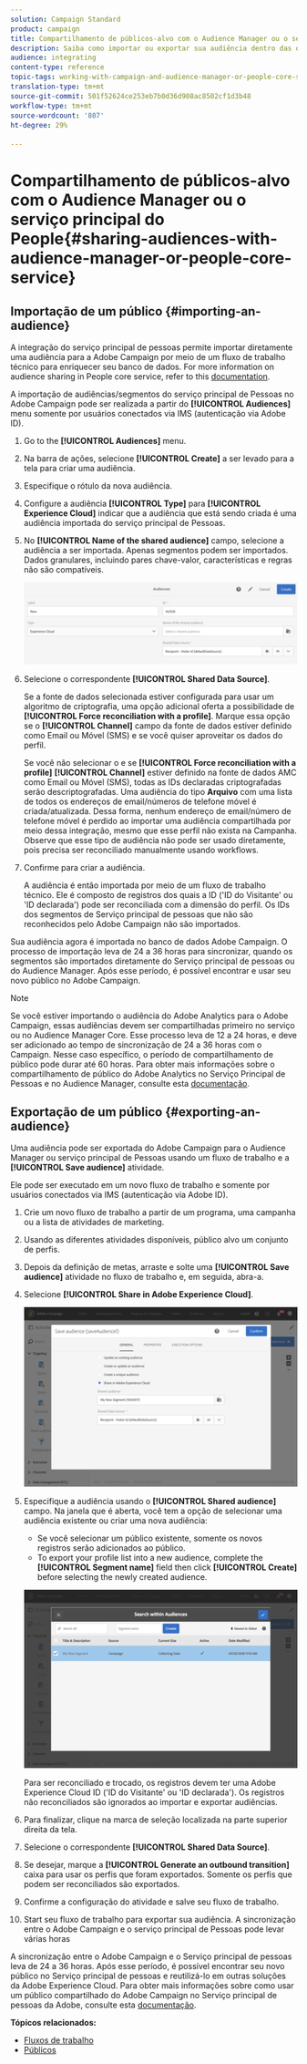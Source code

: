 ```yaml
---
solution: Campaign Standard
product: campaign
title: Compartilhamento de públicos-alvo com o Audience Manager ou o serviço principal do People
description: Saiba como importar ou exportar sua audiência dentro das diferentes soluções Adobe Experience Cloud.
audience: integrating
content-type: reference
topic-tags: working-with-campaign-and-audience-manager-or-people-core-service
translation-type: tm+mt
source-git-commit: 501f52624ce253eb7b0d36d908ac8502cf1d3b48
workflow-type: tm+mt
source-wordcount: '807'
ht-degree: 29%

---
```



# Compartilhamento de públicos-alvo com o Audience Manager ou o serviço principal do People{#sharing-audiences-with-audience-manager-or-people-core-service}

## Importação de um público {#importing-an-audience}

A integração do serviço principal de pessoas permite importar diretamente uma audiência para a Adobe Campaign por meio de um fluxo de trabalho técnico para enriquecer seu banco de dados. For more information on audience sharing in People core service, refer to this [documentation](https://docs.adobe.com/content/help/pt-BR/analytics/components/segmentation/segmentation-workflow/seg-publish.html).

A importação de audiências/segmentos do serviço principal de Pessoas no Adobe Campaign pode ser realizada a partir do **[!UICONTROL Audiences]** menu somente por usuários conectados via IMS (autenticação via Adobe ID).

1. Go to the **[!UICONTROL Audiences]** menu.
1. Na barra de ações, selecione **[!UICONTROL Create]** a ser levado para a tela para criar uma audiência.
1. Especifique o rótulo da nova audiência.
1. Configure a audiência **[!UICONTROL Type]** para **[!UICONTROL Experience Cloud]** indicar que a audiência que está sendo criada é uma audiência importada do serviço principal de Pessoas.
1. No **[!UICONTROL Name of the shared audience]** campo, selecione a audiência a ser importada. Apenas segmentos podem ser importados. Dados granulares, incluindo pares chave-valor, características e regras não são compatíveis.

   ![](assets/aam_import_audience.png)

1. Selecione o correspondente **[!UICONTROL Shared Data Source]**.

   Se a fonte de dados selecionada estiver configurada para usar um algoritmo de criptografia, uma opção adicional oferta a possibilidade de **[!UICONTROL Force reconciliation with a profile]**. Marque essa opção se o **[!UICONTROL Channel]** campo da fonte de dados estiver definido como Email ou Móvel (SMS) e se você quiser aproveitar os dados do perfil.

   Se você não selecionar o e se **[!UICONTROL Force reconciliation with a profile]** **[!UICONTROL Channel]** estiver definido na fonte de dados AMC como Email ou Móvel (SMS), todas as IDs declaradas criptografadas serão descriptografadas. Uma audiência do tipo **Arquivo** com uma lista de todos os endereços de email/números de telefone móvel é criada/atualizada. Dessa forma, nenhum endereço de email/número de telefone móvel é perdido ao importar uma audiência compartilhada por meio dessa integração, mesmo que esse perfil não exista na Campanha. Observe que esse tipo de audiência não pode ser usado diretamente, pois precisa ser reconciliado manualmente usando workflows.

1. Confirme para criar a audiência.

   A audiência é então importada por meio de um fluxo de trabalho técnico. Ele é composto de registros dos quais a ID (&#39;ID do Visitante&#39; ou &#39;ID declarada&#39;) pode ser reconciliada com a dimensão do perfil. Os IDs dos segmentos de Serviço principal de pessoas que não são reconhecidos pelo Adobe Campaign não são importados.

Sua audiência agora é importada no banco de dados Adobe Campaign. O processo de importação leva de 24 a 36 horas para sincronizar, quando os segmentos são importados diretamente do Serviço principal de pessoas ou do Audience Manager. Após esse período, é possível encontrar e usar seu novo público no Adobe Campaign.

>[!NOTE]
>
>Se você estiver importando o audiência do Adobe Analytics para o Adobe Campaign, essas audiências devem ser compartilhadas primeiro no serviço ou no Audience Manager Core. Esse processo leva de 12 a 24 horas, e deve ser adicionado ao tempo de sincronização de 24 a 36 horas com o Campaign. Nesse caso específico, o período de compartilhamento de público pode durar até 60 horas. Para obter mais informações sobre o compartilhamento de público do Adobe Analytics no Serviço Principal de Pessoas e no Audience Manager, consulte esta [documentação](https://docs.adobe.com/content/help/pt-BR/analytics/components/segmentation/segmentation-workflow/seg-publish.html).

## Exportação de um público {#exporting-an-audience}

Uma audiência pode ser exportada do Adobe Campaign para o Audience Manager ou serviço principal de Pessoas usando um fluxo de trabalho e a **[!UICONTROL Save audience]** atividade.

Ele pode ser executado em um novo fluxo de trabalho e somente por usuários conectados via IMS (autenticação via Adobe ID).

1. Crie um novo fluxo de trabalho a partir de um programa, uma campanha ou a lista de atividades de marketing.
1. Usando as diferentes atividades disponíveis, público alvo um conjunto de perfis.
1. Depois da definição de metas, arraste e solte uma **[!UICONTROL Save audience]** atividade no fluxo de trabalho e, em seguida, abra-a.
1. Selecione **[!UICONTROL Share in Adobe Experience Cloud]**.

   ![](assets/aam_save_audience_activity.png)

1. Especifique a audiência usando o **[!UICONTROL Shared audience]** campo. Na janela que é aberta, você tem a opção de selecionar uma audiência existente ou criar uma nova audiência:

   * Se você selecionar um público existente, somente os novos registros serão adicionados ao público.
   * To export your profile list into a new audience, complete the **[!UICONTROL Segment name]** field then click **[!UICONTROL Create]** before selecting the newly created audience.

   ![](assets/aam_save_audience_segment_picker.png)

   Para ser reconciliado e trocado, os registros devem ter uma Adobe Experience Cloud ID (&#39;ID do Visitante&#39; ou &#39;ID declarada&#39;). Os registros não reconciliados são ignorados ao importar e exportar audiências.

1. Para finalizar, clique na marca de seleção localizada na parte superior direita da tela.
1. Selecione o correspondente **[!UICONTROL Shared Data Source]**.
1. Se desejar, marque a **[!UICONTROL Generate an outbound transition]** caixa para usar os perfis que foram exportados. Somente os perfis que podem ser reconciliados são exportados.
1. Confirme a configuração do atividade e salve seu fluxo de trabalho.
1. Start seu fluxo de trabalho para exportar sua audiência. A sincronização entre o Adobe Campaign e o serviço principal de Pessoas pode levar várias horas

A sincronização entre o Adobe Campaign e o Serviço principal de pessoas leva de 24 a 36 horas. Após esse período, é possível encontrar seu novo público no Serviço principal de pessoas e reutilizá-lo em outras soluções da Adobe Experience Cloud. Para obter mais informações sobre como usar um público compartilhado do Adobe Campaign no Serviço principal de pessoas da Adobe, consulte esta [documentação](https://docs.adobe.com/content/help/pt-BR/core-services/interface/audiences/t-audience-create.html).

**Tópicos relacionados:**

* [Fluxos de trabalho](../../automating/using/get-started-workflows.md)
* [Públicos](../../audiences/using/about-audiences.md)

